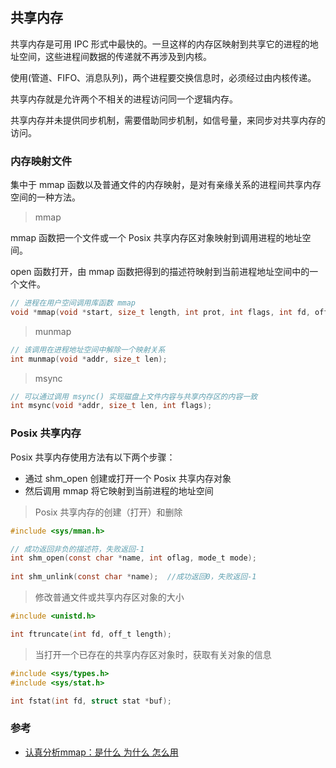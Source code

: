 ## 共享内存

共享内存是可用 IPC 形式中最快的。一旦这样的内存区映射到共享它的进程的地址空间，这些进程间数据的传递就不再涉及到内核。

使用(管道、FIFO、消息队列)，两个进程要交换信息时，必须经过由内核传递。

共享内存就是允许两个不相关的进程访问同一个逻辑内存。

共享内存并未提供同步机制，需要借助同步机制，如信号量，来同步对共享内存的访问。

### 内存映射文件

集中于 mmap 函数以及普通文件的内存映射，是对有亲缘关系的进程间共享内存空间的一种方法。

> mmap

mmap 函数把一个文件或一个 Posix 共享内存区对象映射到调用进程的地址空间。

open 函数打开，由 mmap 函数把得到的描述符映射到当前进程地址空间中的一个文件。

```c
// 进程在用户空间调用库函数 mmap
void *mmap(void *start, size_t length, int prot, int flags, int fd, off_t offset);
```

> munmap

```c
// 该调用在进程地址空间中解除一个映射关系
int munmap(void *addr, size_t len);
```

> msync

```c
// 可以通过调用 msync() 实现磁盘上文件内容与共享内存区的内容一致
int msync(void *addr, size_t len, int flags);
```

### Posix 共享内存

Posix 共享内存使用方法有以下两个步骤：
* 通过 shm_open 创建或打开一个 Posix 共享内存对象
* 然后调用 mmap 将它映射到当前进程的地址空间

> Posix 共享内存的创建（打开）和删除

```c
#include <sys/mman.h>  

// 成功返回非负的描述符，失败返回-1  
int shm_open(const char *name, int oflag, mode_t mode);  
                              
int shm_unlink(const char *name);  //成功返回0，失败返回-1                              
```

> 修改普通文件或共享内存区对象的大小

```c
#include <unistd.h>

int ftruncate(int fd, off_t length);
```

> 当打开一个已存在的共享内存区对象时，获取有关对象的信息

```c
#include <sys/types.h>
#include <sys/stat.h>

int fstat(int fd, struct stat *buf);
```

### 参考

* [认真分析mmap：是什么 为什么 怎么用](http://www.cnblogs.com/huxiao-tee/p/4660352.html)
